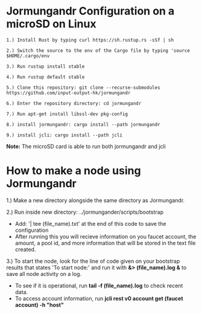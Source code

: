 # Jormungandr Configuration on a microSD on Linux
    1.) Install Rust by typing curl https://sh.rustup.rs -sSf | sh

    2.) Switch the source to the env of the Cargo file by typing 'source $HOME/.cargo/env

    3.) Run rustup install stable
    
    4.) Run rustup default stable
     
    5.) Clone this repository: git clone --recurse-submodules https://github.com/input-output-hk/jormungandr

    6.) Enter the repository directory: cd jormungandr

    7.) Run apt-get install libssl-dev pkg-config
    
    8.) install jormungandr: cargo install --path jormungandr

    9.) install jcli: cargo install --path jcli

**Note:** The microSD card is able to run both jormungandr and jcli

# How to make a node using Jormungandr

1.) Make a new directory alongside the same directory as Jormungandr. 

2.) Run inside new directory: ../jormungander/scripts/bootstrap
 - Add:  '| tee (file_name).txt' at the end of this code to save the configuration
 - After running this you will recieve information on you faucet account, the amount, a pool id, and more information that will be stored in the text file created.  
 
 3.) To start the node, look for the line of code given on your bootstrap results that states 'To start node:' and run it with **&> (file_name).log &** to save all node activity on a log. 
- To see if it is operational, run **tail -f (file_name).log** to check recent data. 
- To access account information, run **jcli rest v0 account get (faucet account) -h "host"**
